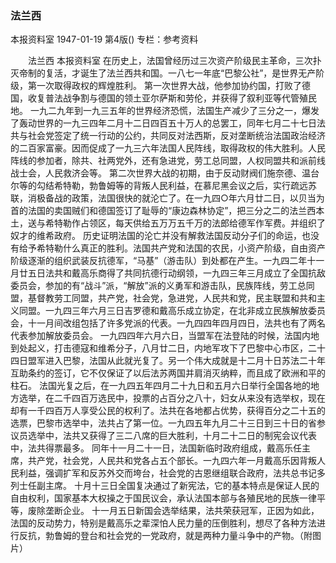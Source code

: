 ### 法兰西
本报资料室
1947-01-19
第4版()
专栏：参考资料

　　法兰西
    本报资料室
    在历史上，法国曾经历过三次资产阶级民主革命，三次扑灭帝制的复活，才诞生了法兰西共和国。一八七一年底“巴黎公社”，是世界无产阶级，第一次取得政权的辉煌胜利。
    第一次世界大战，他参加协约国，打败了德国，收复普法战争割与德国的领土亚尔萨斯和劳伦，并获得了叙利亚等代管殖民地。
    一九二九年到一九三五年的世界经济恐慌，法国生产减少了三分之一，爆发了轰动世界的一九三四年二月十二日四百五十万人的总罢工，同年七月二十七日法共与社会党签定了统一行动的公约，共同反对法西斯，反对垄断统治法国政治经济的二百家富豪。因而促成了一九三六年法国人民阵线，取得政权的伟大胜利。人民阵线的参加者，除共、社两党外，还有急进党，劳工总同盟，人权同盟共和派前线战士会，人民救济会等。
    第二次世界大战的初期，由于反动财阀们施奈德、温台尔等的勾结希特勒，勃鲁姆等的背叛人民利益，在慕尼黑会议之后，实行疏远苏联，消极备战的政策，法国很快的就沦亡了。在一九四○年六月廿二日，以贝当为首的法国的卖国贼们和德国签订了耻辱的“康边森林协定”，把三分之二的法兰西本土，送与希特勒作占领区，每天供给五万万五千万的法郎给德军作军费。并组织了奴才的维希政府。
    历史证明法国的沦亡并没有解救法国反动分子们的命运，也没有给予希特勒什么真正的胜利。法国共产党和法国的农民，小资产阶级，自由资产阶级逐渐的组织武装反抗德军，“马基”（游击队）到处都在产生。一九四二年十一月廿五日法共和戴高乐商得了共同抗德行动纲领，一九四三年三月成立了全国抗敌委员会，参加的有“战斗”派，“解放”派的义勇军和游击队，民族阵线，劳工总同盟，基督教劳工同盟，共产党，社会党，急进党，人民共和党，民主联盟和共和主义同盟。一九四三年六月三日吉罗德和戴高乐成立协定，在北非成立民族解放委员会，十一月间改组包括了许多党派的代表。一九四四年四月四日，法共也有了两名代表参加解放委员会。
    一九四四年六月六日，当盟军在法登陆的时候，法国内地到处起义，打击德寇和维希分子，八月廿二日，内地军攻下了巴黎中心市区，二十四日盟军进入巴黎，法国从此就光复了。另一个伟大成就是十二月十日苏法二十年互助条约的签订，它不仅保证了以后法苏两国并肩消灭纳粹，而且成了欧洲和平的柱石。
    法国光复之后，在一九四五年四月二十九日和五月六日举行全国各地的地方选举，在二千四百万选民中，投票的占百分之八十，妇女从来没有选举权，现在却有一千四百万人享受公民的权利了。法共在各地都占优势，获得百分之二十五的选票，巴黎市选举中，法共占了第一位。一九四五年九月二十三日到三十日的省参议员选举中，法共又获得了三二八席的巨大胜利，十月二十二日的制宪会议代表中，法共得票最多。
    同年十一月二十一日，法国新临时政府组成，戴高乐任主席，共产党，社会党，人民共和党各占五个部长。一九四六年一月戴高乐因背叛人民利益，强调扩军和反苏外交而垮台，社会党的古恩继组联合政府，法共总书记多列士任副主席。
    十月十三日全国复决通过了新宪法，它的基本特点是保证人民的自由权利，国家基本大权操之于国民议会，承认法国本部与各殖民地的民族一律平等，废除垄断企业。
    十一月五日新国会选举结果，法共荣获冠军，正因为如此，法国的反动势力，特别是戴高乐之辈深怕人民力量的压倒胜利，想尽了各种方法进行反抗，勃鲁姆的登台和社会党的一党政府，就是两种力量斗争中的产物。（附图片）
